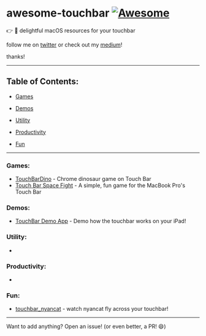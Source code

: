 # awesome-touchbar [![Awesome](https://cdn.rawgit.com/sindresorhus/awesome/d7305f38d29fed78fa85652e3a63e154dd8e8829/media/badge.svg)](https://github.com/zakariaridouh/awesome-touchbar)

:point_right: :star2: delightful macOS resources for your touchbar

follow me on [twitter](https://twitter.com/TheMightyCraken) or check out my [medium](https://medium.com/@ZakRidouh)!

thanks!

---

## Table of Contents:

* [Games](#games)

* [Demos](#demos)

* [Utility](#util)

* [Productivity](#prod)

* [Fun](#fun)

---

### Games:

* [TouchBarDino](https://github.com/yuhuili/TouchBarDino) - Chrome dinosaur game on Touch Bar
* [Touch Bar Space Fight](https://github.com/insidegui/TouchBarSpaceFight) - A simple, fun game for the MacBook Pro's Touch Bar


### Demos:

* [TouchBar Demo App](https://github.com/bikkelbroeders/TouchBarDemoApp) - Demo how the touchbar works on your iPad!


### Utility:
* [ ]()

### Productivity:
* [ ]()

### Fun:
* [touchbar_nyancat](https://github.com/avatsaev/touchbar_nyancat) - watch nyancat fly across your touchbar!


---

Want to add anything? Open an issue! (or even better, a PR! :smile:)

